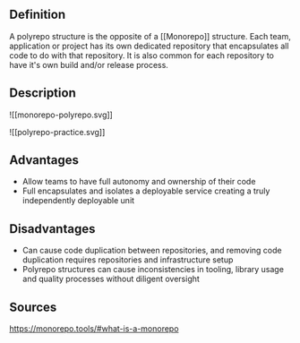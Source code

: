 ## Definition
A polyrepo structure is the opposite of a [[Monorepo]] structure. Each team, application or project has its own dedicated repository that encapsulates all code to do with that repository. It is also common for each repository to have it's own build and/or release process.

## Description

![[monorepo-polyrepo.svg]]

![[polyrepo-practice.svg]]

## Advantages
- Allow teams to have full autonomy and ownership of their code
- Full encapsulates and isolates a deployable service creating a truly independently deployable unit

## Disadvantages
- Can cause code duplication between repositories, and removing code duplication requires repositories and infrastructure setup
- Polyrepo structures can cause inconsistencies in tooling, library usage and quality processes without diligent oversight

## Sources
https://monorepo.tools/#what-is-a-monorepo